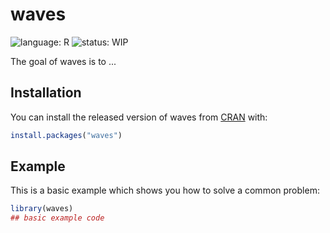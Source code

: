 
# waves

<!-- badges: start -->
![language: R](https://img.shields.io/badge/language-R-blue.svg)
![status: WIP](https://img.shields.io/badge/status-WorkInProgress-red.svg)
<!-- badges: end -->

The goal of waves is to ...

## Installation

You can install the released version of waves from [CRAN](https://CRAN.R-project.org) with:

``` r
install.packages("waves")
```

## Example

This is a basic example which shows you how to solve a common problem:

``` r
library(waves)
## basic example code
```

